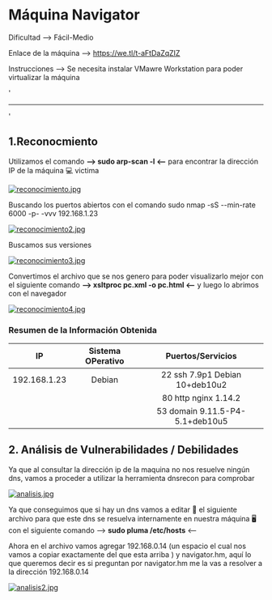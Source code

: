 # Máquina Navigator

Dificultad --> Fácil-Medio 

Enlace de la máquina --> https://we.tl/t-aFtDaZqZIZ

Instrucciones --> Se necesita instalar VMawre Workstation para poder virtualizar la máquina

'

-------------------------------------------------------------------------------------------------------------------------------------------------------------------

'

## 1.Reconocmiento

Utilizamos el comando **--> sudo arp-scan -l <--** para encontrar la dirección IP de la máquina 💻 victima

[![reconocimiento.jpg](https://i.postimg.cc/YjcN4DjD/reconocimiento.jpg)](https://postimg.cc/MfDfND71)


Buscando los puertos abiertos con el comando sudo nmap -sS --min-rate 6000 -p- -vvv 192.168.1.23


[![reconocimiento2.jpg](https://i.postimg.cc/bJsFkMNq/reconocimiento2.jpg)](https://postimg.cc/2bNwf0Zt)


Buscamos sus versiones


[![reconocimiento3.jpg](https://i.postimg.cc/vT7jZnZn/reconocimiento3.jpg)](https://postimg.cc/wRvFW7Jx)


Convertimos el archivo que se nos genero para poder visualizarlo mejor con el siguiente comando **--> xsltproc pc.xml -o pc.html <--** y luego lo abrimos con el navegador


[![reconocimiento4.jpg](https://i.postimg.cc/rwckL8g3/reconocimiento4.jpg)](https://postimg.cc/vcPjrwJt)


### Resumen de la Información Obtenida

|IP             | Sistema OPerativo | Puertos/Servicios                   | 
|:------------: |:-----------------:| :----------------------------------:| 
| 192.168.1.23  | Debian            | 22 ssh 7.9p1 Debian 10+deb10u2      |
|               |                   | 80 http nginx 1.14.2                |
|               |                   | 53 domain 9.11.5-P4-5.1+deb10u5     |



## 2. Análisis de Vulnerabilidades / Debilidades

Ya que al consultar la dirección ip de la maquina no nos resuelve ningún dns, vamos a proceder a utilizar la herramienta dnsrecon para comprobar 

[![analisis.jpg](https://i.postimg.cc/PJQkC952/analisis.jpg)](https://postimg.cc/RJhY8PfH)


Ya que conseguimos que si hay un dns vamos a editar 📝 el siguiente archivo para que este dns se resuelva internamente en nuestra máquina 🖥️ con el siguiente comando --> **sudo pluma /etc/hosts** <--

Ahora en el archivo vamos agregar 192.168.0.14 (un espacio el cual nos vamos a copiar exactamente del que esta arriba ) y navigator.hm, aquí lo que queremos decir es si preguntan por navigator.hm me la vas a resolver a la dirección 192.168.0.14

[![analisis2.jpg](https://i.postimg.cc/1X9jjtyr/analisis2.jpg)](https://postimg.cc/sQNmB3QM)

